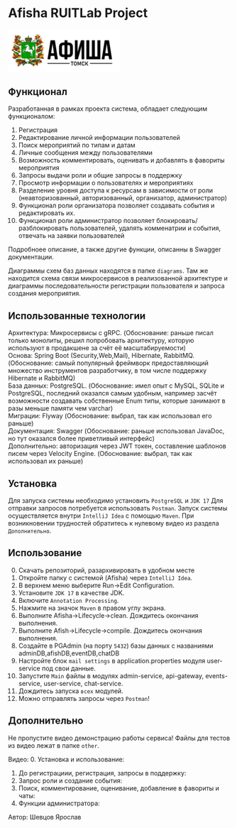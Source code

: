 # Afisha RUITLab Project

<img src="logo.png" alt="Afish Logo" width="50%" height="50%">  

## Функционал

Разработанная в рамках проекта система, обладает следующим функционалом:
1. Регистрация
2. Редактирование личной информации пользователей
3. Поиск мероприятий по типам и датам
4. Личные сообщения между пользователями
5. Возможность комментировать, оценивать и добавлять в фавориты мероприятия
6. Запросы выдачи роли и общие запросы в поддержку
7. Просмотр информации о пользователях и мероприятиях
8. Разделение уровня доступа к ресурсам в зависимости от роли (неавторизованный, авторизованный, организатор, администратор)
9. Функционал роли организатора позволяет создавать события и редактировать их.
10. Функционал роли администратор позволяет блокировать/разблокировать пользователей, удалять комменатрии и события, отвечать на заявки пользователей

Подробноее описание, а также другие функции, описанны в Swagger документации.

Диаграммы схем баз данных находятся в папке `diagrams`. 
Там же находится схема связи микросервисов в реализованной архитектуре и диаграммы последовательности регистрации пользователя и запроса создания мероприятия.

## Использованные технологии
Архитектура: Микросервисы с gRPC. (Обоснование: раньше писал только монолиты, решил попробовать архитектуру, которую используют в продакшене за счёт её масштабируемости)  
Основа: Spring Boot (Security,Web,Mail), Hibernate, RabbitMQ. (Обоснование: самый популярный фреймворк предоставляющий множество инструментов разработчику, в том числе поддержку Hibernate и RabbitMQ)  
База данных: PostgreSQL. (Обоснование: имел опыт с MySQL, SQLite и PostgreSQL, последний оказался самым удобным, например засчёт возможности создавать собственные Enum типы, которые занимают в разы меньше памяти чем varchar)  	
Миграции: Flyway (Обоснование: выбрал, так как использовал его раньше)  
Документация: Swagger (Обоснование: раньше использовал JavaDoc, но тут оказался более приветливый интерфейс)  
Дополнительно: авторизация через JWT токен, составление шаблонов писем через Velocity Engine. (Обоснование: выбрал, так как использовал их раньше)  	


## Установка
Для запуска системы необходимо установить `PostgreSQL` и `JDK 17` Для отправки запросов потребуется использовать `Postman`. 
Запуск системы осуществляется внутри `IntelliJ Idea` с помощью `Maven`.
При возникновении трудностей обратитесь к нулевому видео из раздела `Дополнительно`.

## Использование
0. Скачать репозиторий, разархивировать в удобном месте
1. Откройте папку с системой (Afisha) через `IntelliJ Idea`.
2. В верхнем меню выберите Run->Edit Configuration.
3. Установите `JDK 17` в качестве JDK.
4. Включите `Annotation Processing`.
5. Нажмите на значок `Maven` в правом углу экрана.
6. Выполните Afisha->Lifecycle->clean. Дождитесь окончания выполнения.
7. Выполните Afish->Lifecycle->compile. Дождитесь окончания выполнения.
8. Создайте в PGAdmin (на порту `5432`) базы данных с названиями adminDB,afishDB,eventDB,chatDB
9. Настройте блок `mail settings` в application.properties модуля user-service под свои данные.
10. Запустите `Main` файлы в модулях admin-service, api-gateway, events-service, user-service, chat-service.
11. Дождитесь запуска `всех` модулей.
12. Можно отправлять запросы через `Postman`!

## Дополнительно
Не пропустите видео демонстрацию работы сервиса!
Файлы для тестов из видео лежат в папке `other`.

Видео:
0. Установка и использование: 
1. До регистрациии, регистрация, запросы в поддержку:
2. Запрос роли и создание события:
3. Поиск, комментирование, оценивание, добавление в фавориты и чаты:
4. Функции администратора:


Автор: Шевцов Ярослав
